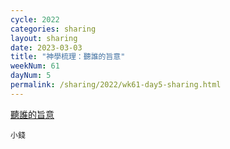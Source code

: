 ```yaml
---
cycle: 2022
categories: sharing
layout: sharing
date: 2023-03-03
title: "神學梳理：聽誰的旨意"
weekNum: 61
dayNum: 5
permalink: /sharing/2022/wk61-day5-sharing.html
---
```


[聽誰的旨意](https://eccseattle.github.io/media/sharing/2022/wk061/2023-03-03-bin.m4a)

`小錢`
